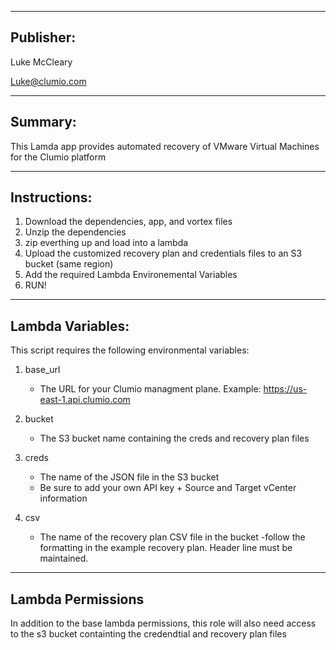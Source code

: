 -------
Publisher:
-------

Luke McCleary

Luke@clumio.com

---------
Summary:
---------

This Lamda app provides automated recovery of VMware Virtual Machines for the Clumio platform 

-------
Instructions:
-------

1. Download the dependencies, app, and vortex files
2. Unzip the dependencies
3. zip everthing up and load into a lambda
4. Upload the customized recovery plan and credentials files to an S3 bucket (same region)
5. Add the required Lambda Environemental Variables
6. RUN!

------------
Lambda Variables:
------------

This script requires the following environmental variables:

1. base_url
   - The URL for your Clumio managment plane. Example: https://us-east-1.api.clumio.com

2. bucket
   - The S3 bucket name containing the creds and recovery plan files

3. creds
   - The name of the JSON file in the S3 bucket
   - Be sure to add your own API key + Source and Target vCenter information

4. csv
   - The name of the recovery plan CSV file in the bucket
   -follow the formatting in the example recovery plan. Header line must be maintained.

------------------------
Lambda Permissions
------------------------

In addition to the base lambda permissions, this role will also need access to the s3 bucket containting the credendtial and recovery plan files



